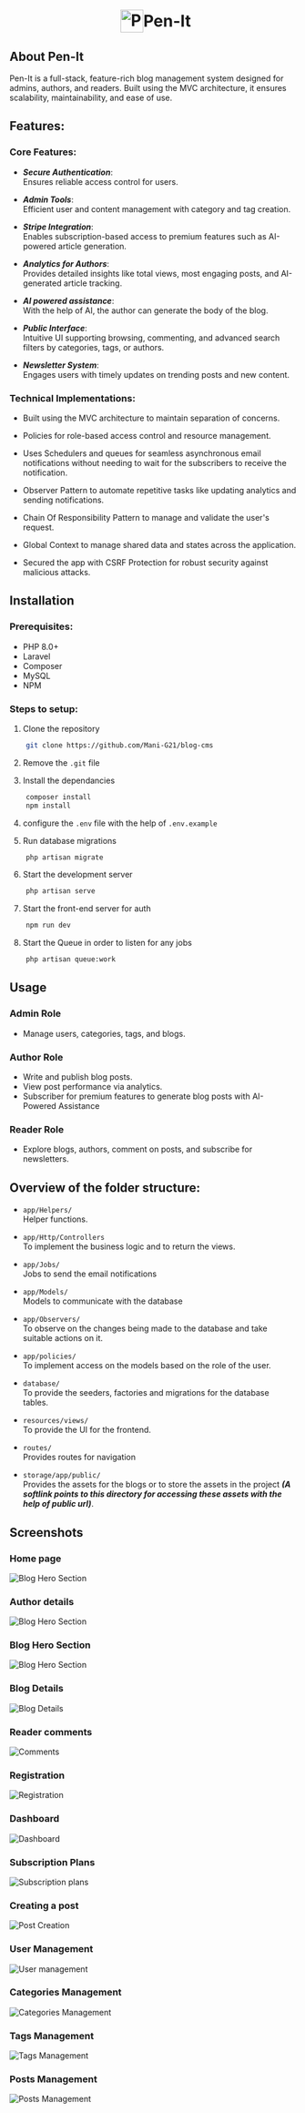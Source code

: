 <h1 style="display: flex; align-items: center; justify-content: center;">
<img src="public/frontend/assets/img/logo/logo-default.png" alt="Pen-It Logo" style="margin-left: 10px; height: 40px;">
    Pen-It 
</h1>

## About Pen-It
<p>Pen-It is a full-stack, feature-rich blog management system designed for admins, authors, and readers. Built using the MVC architecture, it ensures scalability, maintainability, and ease of use.</p>

## Features:

### Core Features:
- ___Secure Authentication___: <br>Ensures reliable access control for users.

- ___Admin Tools___: <br>Efficient user and content management with category and tag creation.
  
- ___Stripe Integration___: <br>Enables subscription-based access to premium features such as AI-powered article generation.

- ___Analytics for Authors___: <br>Provides detailed insights like total views, most engaging posts, and AI-generated article tracking.

- ___AI powered assistance___: <br>With the help of AI, the author can generate the body of the blog.
  
- ___Public Interface___: <br>Intuitive UI supporting browsing, commenting, and advanced search filters by categories, tags, or authors.

- ___Newsletter System___: <br>Engages users with timely updates on trending posts and new content.

### Technical Implementations:

- Built using the MVC architecture to maintain separation of concerns.

- Policies for role-based access control and resource management.

- Uses Schedulers and queues for seamless asynchronous email notifications without needing to wait for the subscribers to receive the notification.
  
- Observer Pattern to automate repetitive tasks like updating analytics and sending notifications.

- Chain Of Responsibility Pattern to manage and validate the user's request.

- Global Context to manage shared data and states across the application.

- Secured the app with CSRF Protection for robust security against malicious attacks.

## Installation

### Prerequisites:

- PHP 8.0+
- Laravel
- Composer
- MySQL
- NPM

### Steps to setup:

1. Clone the repository

```bash
    git clone https://github.com/Mani-G21/blog-cms
```

2. Remove the `.git` file
 
3. Install the dependancies

```bash
    composer install
    npm install
```

4. configure the `.env` file with the help of `.env.example`

5. Run database migrations

```bash
    php artisan migrate
```
6. Start the development server

```bash
    php artisan serve
```

7. Start the front-end server for auth

```bash
    npm run dev
```

8. Start the Queue in order to listen for any jobs

```bash
    php artisan queue:work
```

## Usage

### Admin Role
- Manage users, categories, tags, and blogs.
  
### Author Role
- Write and publish blog posts.
- View post performance via analytics.
- Subscriber for premium features to generate blog posts with AI-Powered Assistance

### Reader Role
- Explore blogs, authors, comment on posts, and subscribe for newsletters.

## Overview of the folder structure:
- `app/Helpers/` <br>Helper functions.
  
- `app/Http/Controllers`<br> To implement the business logic and to return the views.

- `app/Jobs/`<br>Jobs to send the email notifications
- `app/Models/` <br>Models to communicate with the database
- `app/Observers/`<br>To observe on the changes being made to the database and take suitable actions on it.
- `app/policies/`<br>To implement access on the models based on the role of the user.
- `database/`<br> To provide the seeders, factories and migrations for the database tables.
- `resources/views/` <br>To provide the UI for the frontend.
- `routes/`<br> Provides routes for navigation
- `storage/app/public/` <br>Provides the assets for the blogs or to store the assets in the project ___(A softlink points to this directory for accessing these assets with the help of public url)___.

## Screenshots

### Home page
![Blog Hero Section](storage/app/public/appScreenshots/homePage.png)

### Author details
![Blog Hero Section](storage/app/public/appScreenshots/userProfile.png)

### Blog Hero Section
![Blog Hero Section](storage/app/public/appScreenshots/blogHero.png)

### Blog Details
![Blog Details](storage/app/public/appScreenshots/blog.png)

### Reader comments
![Comments](storage/app/public/appScreenshots/leaveComment.png)

### Registration
![Registration](storage/app/public/appScreenshots/register.png)

### Dashboard
![Dashboard](storage/app/public/appScreenshots/dashboard.png)

### Subscription Plans
![Subscription plans](storage/app/public/appScreenshots/subscriptionPlans.png)

### Creating a post
![Post Creation](storage/app/public/appScreenshots/createPost.png)

### User Management
![User management](storage/app/public/appScreenshots/manageUsers.png)

### Categories Management
![Categories Management](storage/app/public/appScreenshots/categoryManagement.png)

### Tags Management
![Tags Management](storage/app/public/appScreenshots/Tags.png)

### Posts Management
![Posts Management](storage/app/public/appScreenshots/postManagement.png)
